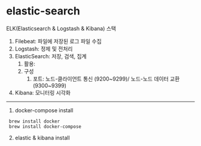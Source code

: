 # elastic-search

ELK(Elasticsearch & Logstash & Kibana) 스택


1. Filebeat: 파일에 저장된 로그 파일 수집
2. Logstash: 정제 및 전처리
3. ElasticSearch: 저장, 검색, 집계
   1. 활용: 
   2. 구성
      1. 포트: 노드-클라이언트 통신 (9200~9299)/ 노드-노드 데이터 교환 (9300~9399)
4. Kibana: 모니터링 시각화


----------------------------

1. docker-compose install
```
 brew install docker
 brew install docker-compose
```
2. elastic & kibana install
```

```